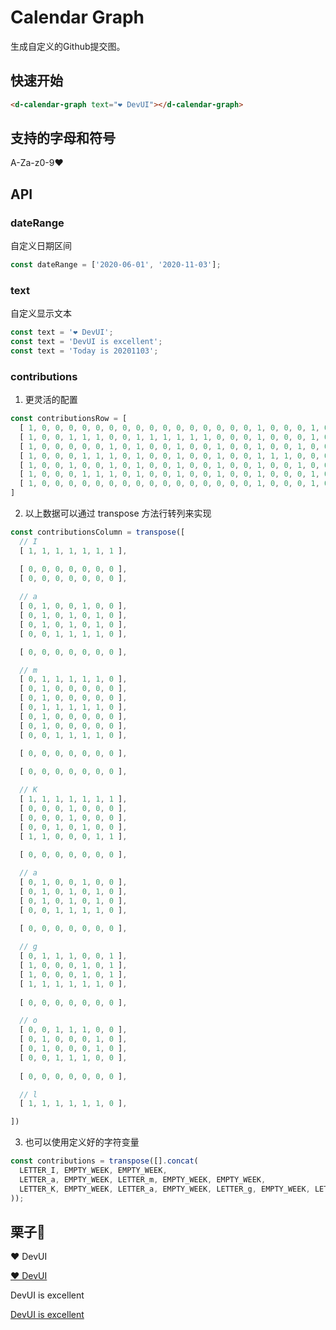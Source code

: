 # Calendar Graph

生成自定义的Github提交图。

## 快速开始

``` html
<d-calendar-graph text="❤ DevUI"></d-calendar-graph>
```

## 支持的字母和符号

A-Za-z0-9❤️

## API

### dateRange

自定义日期区间

``` javascript
const dateRange = ['2020-06-01', '2020-11-03'];
```

### text

自定义显示文本

``` javascript
const text = '❤ DevUI';
const text = 'DevUI is excellent';
const text = 'Today is 20201103';
```

### contributions

1. 更灵活的配置

``` javascript
const contributionsRow = [ 
  [ 1, 0, 0, 0, 0, 0, 0, 0, 0, 0, 0, 0, 0, 0, 0, 0, 0, 1, 0, 0, 0, 1, 0, 0, 0, 0, 0, 0, 0, 1, 1, 1, 0, 0, 0, 0, 0, 0, 1 ], 
  [ 1, 0, 0, 1, 1, 1, 0, 0, 1, 1, 1, 1, 1, 1, 0, 0, 0, 1, 0, 0, 0, 1, 0, 1, 1, 1, 0, 0, 1, 0, 0, 1, 0, 0, 1, 1, 0, 0, 1 ], 
  [ 1, 0, 0, 0, 0, 0, 1, 0, 1, 0, 0, 1, 0, 0, 1, 0, 0, 1, 0, 0, 1, 0, 0, 0, 0, 0, 1, 0, 1, 0, 0, 1, 0, 1, 0, 0, 1, 0, 1 ], 
  [ 1, 0, 0, 0, 1, 1, 1, 0, 1, 0, 0, 1, 0, 0, 1, 0, 0, 1, 1, 1, 0, 0, 0, 0, 1, 1, 1, 0, 1, 0, 0, 1, 0, 1, 0, 0, 1, 0, 1 ], 
  [ 1, 0, 0, 1, 0, 0, 1, 0, 1, 0, 0, 1, 0, 0, 1, 0, 0, 1, 0, 0, 1, 0, 0, 1, 0, 0, 1, 0, 0, 1, 1, 1, 0, 1, 0, 0, 1, 0, 1 ], 
  [ 1, 0, 0, 0, 1, 1, 1, 0, 1, 0, 0, 1, 0, 0, 1, 0, 0, 1, 0, 0, 0, 1, 0, 0, 1, 1, 1, 0, 0, 0, 0, 1, 0, 0, 1, 1, 0, 0, 1 ], 
  [ 1, 0, 0, 0, 0, 0, 0, 0, 0, 0, 0, 0, 0, 0, 0, 0, 0, 1, 0, 0, 0, 1, 0, 0, 0, 0, 0, 0, 1, 1, 1, 0, 0, 0, 0, 0, 0, 0, 0 ] 
] 
```

2. 以上数据可以通过 transpose 方法行转列来实现

``` javascript
const contributionsColumn = transpose([
  // I
  [ 1, 1, 1, 1, 1, 1, 1 ],

  [ 0, 0, 0, 0, 0, 0, 0 ],
  [ 0, 0, 0, 0, 0, 0, 0 ],
  
  // a
  [ 0, 1, 0, 0, 1, 0, 0 ],
  [ 0, 1, 0, 1, 0, 1, 0 ],
  [ 0, 1, 0, 1, 0, 1, 0 ],
  [ 0, 0, 1, 1, 1, 1, 0 ],

  [ 0, 0, 0, 0, 0, 0, 0 ],

  // m
  [ 0, 1, 1, 1, 1, 1, 0 ],
  [ 0, 1, 0, 0, 0, 0, 0 ],
  [ 0, 1, 0, 0, 0, 0, 0 ],
  [ 0, 1, 1, 1, 1, 1, 0 ],
  [ 0, 1, 0, 0, 0, 0, 0 ],
  [ 0, 1, 0, 0, 0, 0, 0 ],
  [ 0, 0, 1, 1, 1, 1, 0 ],

  [ 0, 0, 0, 0, 0, 0, 0 ],
  
  [ 0, 0, 0, 0, 0, 0, 0 ],

  // K
  [ 1, 1, 1, 1, 1, 1, 1 ],
  [ 0, 0, 0, 1, 0, 0, 0 ],
  [ 0, 0, 0, 1, 0, 0, 0 ],
  [ 0, 0, 1, 0, 1, 0, 0 ],
  [ 1, 1, 0, 0, 0, 1, 1 ],
  
  [ 0, 0, 0, 0, 0, 0, 0 ],

  // a
  [ 0, 1, 0, 0, 1, 0, 0 ],
  [ 0, 1, 0, 1, 0, 1, 0 ],
  [ 0, 1, 0, 1, 0, 1, 0 ],
  [ 0, 0, 1, 1, 1, 1, 0 ],
  
  [ 0, 0, 0, 0, 0, 0, 0 ],

  // g
  [ 0, 1, 1, 1, 0, 0, 1 ],
  [ 1, 0, 0, 0, 1, 0, 1 ],
  [ 1, 0, 0, 0, 1, 0, 1 ],
  [ 1, 1, 1, 1, 1, 1, 0 ],
  
  [ 0, 0, 0, 0, 0, 0, 0 ],

  // o
  [ 0, 0, 1, 1, 1, 0, 0 ],
  [ 0, 1, 0, 0, 0, 1, 0 ],
  [ 0, 1, 0, 0, 0, 1, 0 ],
  [ 0, 0, 1, 1, 1, 0, 0 ],
  
  [ 0, 0, 0, 0, 0, 0, 0 ],

  // l
  [ 1, 1, 1, 1, 1, 1, 0 ],

])
```

3. 也可以使用定义好的字符变量

``` javascript
const contributions = transpose([].concat(
  LETTER_I, EMPTY_WEEK, EMPTY_WEEK,
  LETTER_a, EMPTY_WEEK, LETTER_m, EMPTY_WEEK, EMPTY_WEEK,
  LETTER_K, EMPTY_WEEK, LETTER_a, EMPTY_WEEK, LETTER_g, EMPTY_WEEK, LETTER_o, EMPTY_WEEK, LETTER_l
));
```

## 栗子🌰

❤️ DevUI

[❤️ DevUI](src/assets/lovedevui.png)

DevUI is excellent

[DevUI is excellent](src/assets/devui-excellent.png)
